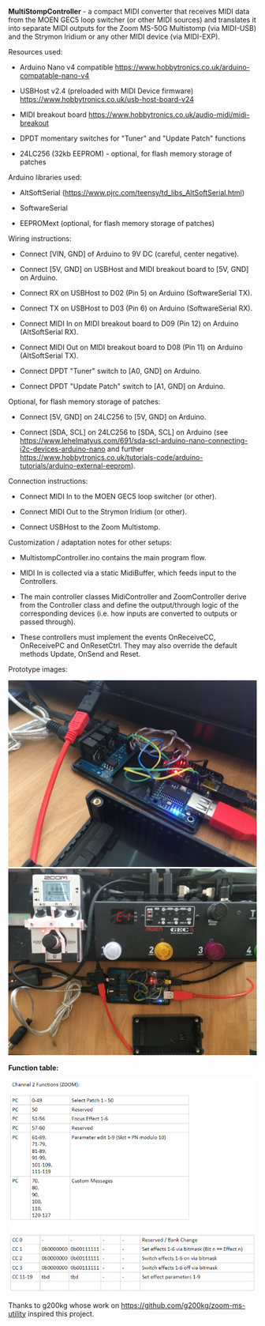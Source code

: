 **MultiStompController** - a compact MIDI converter that receives MIDI data from the MOEN GEC5 loop switcher (or other MIDI sources) and translates it into separate MIDI outputs for the Zoom MS-50G Multistomp (via MIDI-USB) and the Strymon Iridium or any other MIDI device (via MIDI-EXP).



Resources used:

- Arduino Nano v4 compatible
    https://www.hobbytronics.co.uk/arduino-compatable-nano-v4


- USBHost v2.4 (preloaded with MIDI Device firmware)
    https://www.hobbytronics.co.uk/usb-host-board-v24


- MIDI breakout board
    https://www.hobbytronics.co.uk/audio-midi/midi-breakout


- DPDT momentary switches for "Tuner" and "Update Patch" functions


- 24LC256 (32kb EEPROM) - optional, for flash memory storage of patches


Arduino libraries used:
- AltSoftSerial (https://www.pjrc.com/teensy/td_libs_AltSoftSerial.html)

- SoftwareSerial

- EEPROMext (optional, for flash memory storage of patches)


Wiring instructions:

- Connect [VIN, GND] of Arduino to 9V DC (careful, center negative).

- Connect [5V, GND] on USBHost and MIDI breakout board to [5V, GND] on Arduino.

- Connect RX on USBHost to D02 (Pin 5) on Arduino (SoftwareSerial TX).

- Connect TX on USBHost to D03 (Pin 6) on Arduino (SoftwareSerial RX).

- Connect MIDI In on MIDI breakout board to D09 (Pin 12) on Arduino (AltSoftSerial RX).

- Connect MIDI Out on MIDI breakout board to D08 (Pin 11) on Arduino (AltSoftSerial TX).

- Connect DPDT "Tuner" switch to [A0, GND] on Arduino.

- Connect DPDT "Update Patch" switch to [A1, GND] on Arduino.

Optional, for flash memory storage of patches: 

- Connect [5V, GND] on 24LC256 to [5V, GND] on Arduino.

- Connect [SDA, SCL] on 24LC256 to [SDA, SCL] on Arduino (see https://www.lehelmatyus.com/691/sda-scl-arduino-nano-connecting-i2c-devices-arduino-nano and further https://www.hobbytronics.co.uk/tutorials-code/arduino-tutorials/arduino-external-eeprom).


Connection instructions:

- Connect MIDI In to the MOEN GEC5 loop switcher (or other).

- Connect MIDI Out to the Strymon Iridium (or other).

- Connect USBHost to the Zoom Multistomp.






Customization / adaptation notes for other setups:

- MultistompController.ino contains the main program flow.

- MIDI In is collected via a static MidiBuffer, which feeds input to the Controllers.

- The main controller classes MidiController and ZoomController derive from the Controller class and define the output/through logic of the corresponding devices (i.e. how inputs are converted to outputs or passed through).

- These controllers must implement the events OnReceiveCC, OnReceivePC and OnResetCtrl. They may also override the default methods Update, OnSend and Reset.



Prototype images:

![Overview 1](https://github.com/HamiltonGerlach/MultiStompController/blob/master/doc/images/Overview1.jpg)
![Overview 2](https://github.com/HamiltonGerlach/MultiStompController/blob/master/doc/images/Overview2.jpg)

**Function table:**

![Functions](https://github.com/HamiltonGerlach/MultiStompController/blob/master/doc/images/Functions.png)


Thanks to g200kg whose work on https://github.com/g200kg/zoom-ms-utility inspired this project.
